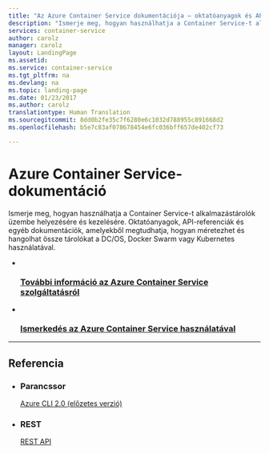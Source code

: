 ```yaml
---
title: "Az Azure Container Service dokumentációja – oktatóanyagok és API-referencia | Microsoft Docs"
description: "Ismerje meg, hogyan használhatja a Container Service-t alkalmazástárolók üzembe helyezésére és kezelésére a DC/OS, Docker Swarm és Kubernetes segítségével. Oktatóanyagok, API-referenciák és egyebek."
services: container-service
author: carolz
manager: carolz
layout: LandingPage
ms.assetid: 
ms.service: container-service
ms.tgt_pltfrm: na
ms.devlang: na
ms.topic: landing-page
ms.date: 01/23/2017
ms.author: carolz
translationtype: Human Translation
ms.sourcegitcommit: 8dd0b2fe35c7f6280e6c1032d788955c891668d2
ms.openlocfilehash: b5e7c83af078678454e6fc036bff657de402cf73

---
```


# <a name="azure-container-service-documentation"></a>Azure Container Service-dokumentáció

Ismerje meg, hogyan használhatja a Container Service-t alkalmazástárolók üzembe helyezésére és kezelésére. Oktatóanyagok, API-referenciák és egyéb dokumentációk, amelyekből megtudhatja, hogyan méretezhet és hangolhat össze tárolókat a DC/OS, Docker Swarm vagy Kubernetes használatával.

<ul class="panelContent cardsFTitle">
    <li>
        <a href="/azure/container-service/container-service-intro">
        <div class="cardSize">
            <div class="cardPadding">
                <div class="card">
                    <div class="cardImageOuter">
                        <div class="cardImage">
                            <img src="./media/index/container-service.svg" alt="" />
                        </div>
                    </div>
                    <div class="cardText">
                        <h3>További információ az Azure Container Service szolgáltatásról</h3>
                    </div>
                </div>
            </div>
        </div>
        </a>
    </li>
    <li>
        <a href="/azure/container-service/container-service-deployment">
        <div class="cardSize">
            <div class="cardPadding">
                <div class="card">
                    <div class="cardImageOuter">
                        <div class="cardImage">
                            <img src="./media/index/get-started.svg" alt="" />
                        </div>
                    </div>
                    <div class="cardText">
                        <h3>Ismerkedés az Azure Container Service használatával</h3>
                    </div>
                </div>
            </div>
        </div>
        </a>
    </li>
</ul>

---

<h2>Referencia</h2>
<ul class="panelContent cardsW">
    <li>
        <div class="cardSize">
            <div class="cardPadding">
                <div class="card">
                    <div class="cardText">
                        <h3>Parancssor</h3>
                        <p><a href="/cli/azure/acs">Azure CLI 2.0 (előzetes verzió)</a></p>
                    </div>
                </div>
            </div>
        </div>
    </li>
    <li>
        <div class="cardSize">
            <div class="cardPadding">
                <div class="card">
                    <div class="cardText">
                        <h3>REST</h3>
                        <p><a href="/rest/api/compute/containerservices">REST API</a></p>
                    </div>
                </div>
            </div>
        </div>
    </li>
</ul>




<!--HONumber=Feb17_HO2-->


